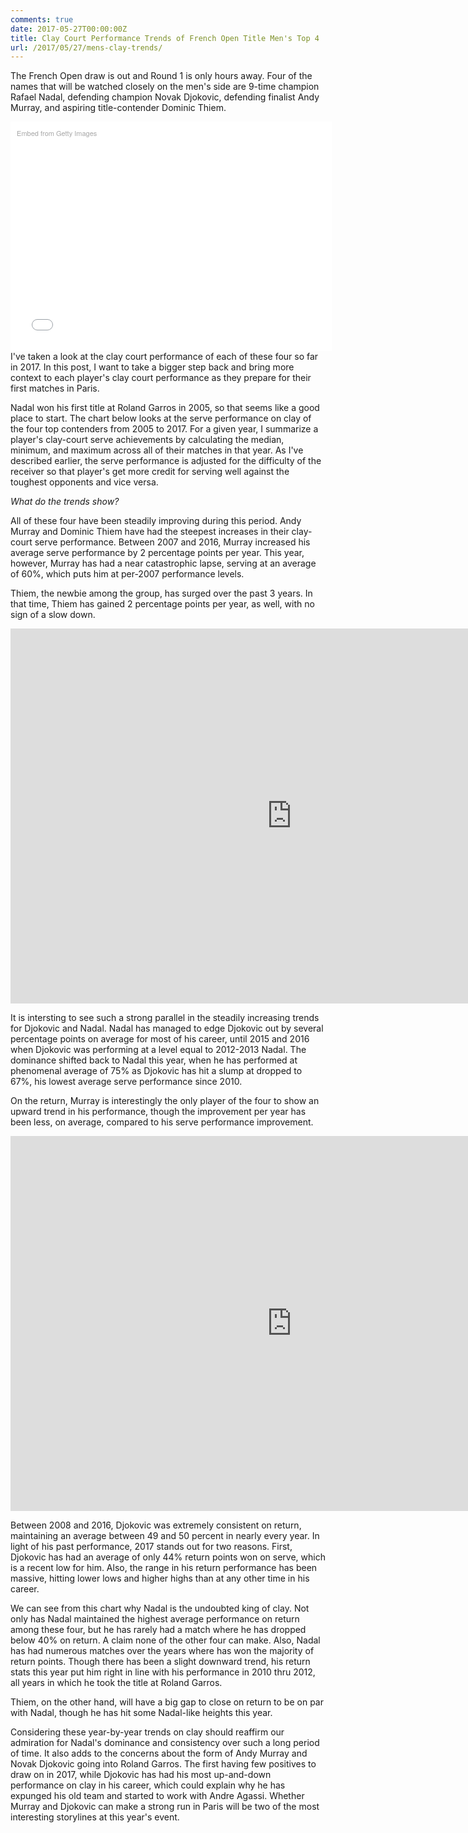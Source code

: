 ```yaml
---
comments: true
date: 2017-05-27T00:00:00Z
title: Clay Court Performance Trends of French Open Title Men's Top 4
url: /2017/05/27/mens-clay-trends/
---
```


The French Open draw is out and Round 1 is only hours away. Four of the names that will be watched closely on the men's side are 9-time champion Rafael Nadal, defending champion Novak Djokovic, defending finalist Andy Murray, and aspiring title-contender Dominic Thiem. 

<!--more-->

<div class="getty embed image" style="background-color:#fff;display:inline-block;font-family:'Helvetica Neue',Helvetica,Arial,sans-serif;color:#a7a7a7;font-size:11px;width:100%;max-width:494px;float:left;padding:2%;"><div style="padding:0;margin:0;text-align:left;"><a href="http://www.gettyimages.com/detail/468122780" target="_blank" style="color:#a7a7a7;text-decoration:none;font-weight:normal !important;border:none;display:inline-block;">Embed from Getty Images</a></div><div style="overflow:hidden;position:relative;height:0;padding:66.835017% 0 0 0;width:100%;"><iframe src="//embed.gettyimages.com/embed/468122780?et=zU8xwbukTB1goMbiPDlRZA&tld=com&viewMoreLink=on&sig=VqaHnxiFg8UmcdGxYrHJS4Lwsf6HE63ijRMbQq3NTF4=&caption=true" width="594" height="397" scrolling="no" frameborder="0" style="display:inline-block;position:absolute;top:0;left:0;width:100%;height:100%;margin:0;" ></iframe></div><p style="margin:0;"></p></div>

I've taken a look at the clay court performance of each of these four so far in 2017. In this post, I want to take a bigger step back and bring more context to each player's clay court performance as they prepare for their first matches in Paris. 

Nadal won his first title at Roland Garros in 2005, so that seems like a good place to start. The chart below looks at the serve performance on clay of the four top contenders from 2005 to 2017. For a given year, I summarize a player's clay-court serve achievements by calculating the median, minimum, and maximum across all of their matches in that year. As I've described earlier, the serve performance is adjusted for the difficulty of the receiver so that player's get more credit for serving well against the toughest opponents and vice versa.

_What do the trends show?_

All of these four have been steadily improving during this period. Andy Murray and Dominic Thiem have had the steepest increases in their clay-court serve performance. Between 2007 and 2016, Murray increased his average serve performance by 2 percentage points per year. This year, however, Murray has had a near catastrophic lapse, serving at an average of 60%, which puts him at per-2007 performance levels.

Thiem, the newbie among the group, has surged over the past 3 years. In that time, Thiem has gained 2 percentage points per year, as well, with no sign of a slow down. 

<iframe width="900" height="600" frameborder="0" scrolling="no" src="https://plot.ly/~on-the-t/1217.embed"></iframe>

It is intersting to see such a strong parallel in the steadily increasing trends for Djokovic and Nadal. Nadal has managed to edge Djokovic out by several percentage points on average for most of his career, until 2015 and 2016 when Djokovic was performing at a level equal to 2012-2013 Nadal. The dominance shifted back to Nadal this year, when he has performed at phenomenal average of 75% as Djokovic has hit a slump at dropped to 67%, his lowest average serve performance since 2010. 

On the return, Murray is interestingly the only player of the four to show an upward trend in his performance, though the improvement per year has been less, on average, compared to his serve performance improvement. 

<iframe width="900" height="600" frameborder="0" scrolling="no" src="https://plot.ly/~on-the-t/1219.embed"></iframe>

Between 2008 and 2016, Djokovic was extremely consistent on return, maintaining an average between 49 and 50 percent in nearly every year. In light of his past performance, 2017 stands out for two reasons. First, Djokovic has had an average of only 44% return points won on serve, which is a recent low for him. Also, the range in his return performance has been massive, hitting lower lows and higher highs than at any other time in his career. 

We can see from this chart why Nadal is the undoubted king of clay. Not only has Nadal maintained the highest average performance on return among these four, but he has rarely had a match where he has dropped below 40% on return. A claim none of the other four can make. Also, Nadal has had numerous matches over the years where has won the majority of return points. Though there has been a slight downward trend, his return stats this year put him right in line with his performance in 2010 thru 2012, all years in which he took the title at Roland Garros.

Thiem, on the other hand, will have a big gap to close on return to be on par with Nadal, though he has hit some Nadal-like heights this year.

Considering these year-by-year trends on clay should reaffirm our admiration for Nadal's dominance and consistency over such a long period of time. It also adds to the concerns about the form of Andy Murray and Novak Djokovic going into Roland Garros. The first having few positives to draw on in 2017, while Djokovic has had his most up-and-down performance on clay in his career, which could explain why he has expunged his old team and started to work with Andre Agassi. Whether Murray and Djokovic can make a strong run in Paris will be two of the most interesting storylines at this year's event. 

